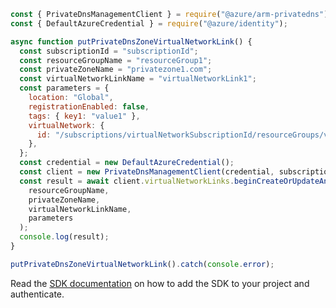 ```javascript
const { PrivateDnsManagementClient } = require("@azure/arm-privatedns");
const { DefaultAzureCredential } = require("@azure/identity");

async function putPrivateDnsZoneVirtualNetworkLink() {
  const subscriptionId = "subscriptionId";
  const resourceGroupName = "resourceGroup1";
  const privateZoneName = "privatezone1.com";
  const virtualNetworkLinkName = "virtualNetworkLink1";
  const parameters = {
    location: "Global",
    registrationEnabled: false,
    tags: { key1: "value1" },
    virtualNetwork: {
      id: "/subscriptions/virtualNetworkSubscriptionId/resourceGroups/virtualNetworkResourceGroup/providers/Microsoft.Network/virtualNetworks/virtualNetworkName",
    },
  };
  const credential = new DefaultAzureCredential();
  const client = new PrivateDnsManagementClient(credential, subscriptionId);
  const result = await client.virtualNetworkLinks.beginCreateOrUpdateAndWait(
    resourceGroupName,
    privateZoneName,
    virtualNetworkLinkName,
    parameters
  );
  console.log(result);
}

putPrivateDnsZoneVirtualNetworkLink().catch(console.error);
```

Read the [SDK documentation](https://github.com/Azure/azure-sdk-for-js/blob/%40azure%2Farm-privatedns_3.0.1/sdk/privatedns/arm-privatedns/README.md) on how to add the SDK to your project and authenticate.
